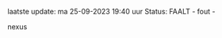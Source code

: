 laatste update: 
ma 25-09-2023 19:40   uur 
Status: FAALT - fout - 
<div class="service R">nexus</div>